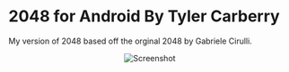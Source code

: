 2048 for Android
By Tyler Carberry
================

My version of 2048 based off the orginal 2048 by Gabriele Cirulli.

<p align="center">
  <img src="http://i.imgur.com/sJjqSXJ.png" alt="Screenshot"/>
</p>
